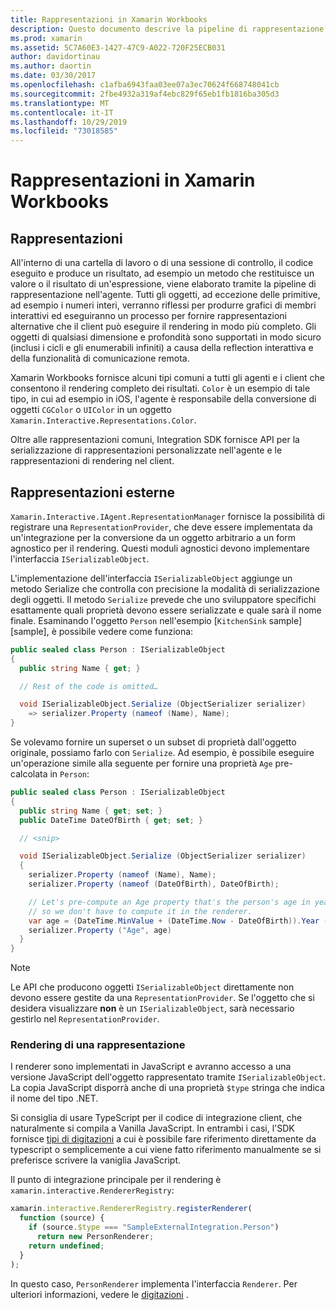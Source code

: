 ```yaml
---
title: Rappresentazioni in Xamarin Workbooks
description: Questo documento descrive la pipeline di rappresentazione Xamarin Workbooks, che consente il rendering di risultati avanzati per qualsiasi codice che restituisce un valore.
ms.prod: xamarin
ms.assetid: 5C7A60E3-1427-47C9-A022-720F25ECB031
author: davidortinau
ms.author: daortin
ms.date: 03/30/2017
ms.openlocfilehash: c1afba6943faa03ee07a3ec70624f668748041cb
ms.sourcegitcommit: 2fbe4932a319af4ebc829f65eb1fb1816ba305d3
ms.translationtype: MT
ms.contentlocale: it-IT
ms.lasthandoff: 10/29/2019
ms.locfileid: "73018585"
---
```

# <a name="representations-in-xamarin-workbooks"></a>Rappresentazioni in Xamarin Workbooks

## <a name="representations"></a>Rappresentazioni

All'interno di una cartella di lavoro o di una sessione di controllo, il codice eseguito e produce un risultato, ad esempio un metodo che restituisce un valore o il risultato di un'espressione, viene elaborato tramite la pipeline di rappresentazione nell'agente. Tutti gli oggetti, ad eccezione delle primitive, ad esempio i numeri interi, verranno riflessi per produrre grafici di membri interattivi ed eseguiranno un processo per fornire rappresentazioni alternative che il client può eseguire il rendering in modo più completo. Gli oggetti di qualsiasi dimensione e profondità sono supportati in modo sicuro (inclusi i cicli e gli enumerabili infiniti) a causa della reflection interattiva e della funzionalità di comunicazione remota.

Xamarin Workbooks fornisce alcuni tipi comuni a tutti gli agenti e i client che consentono il rendering completo dei risultati. `Color` è un esempio di tale tipo, in cui ad esempio in iOS, l'agente è responsabile della conversione di oggetti `CGColor` o `UIColor` in un oggetto `Xamarin.Interactive.Representations.Color`.

Oltre alle rappresentazioni comuni, Integration SDK fornisce API per la serializzazione di rappresentazioni personalizzate nell'agente e le rappresentazioni di rendering nel client.

## <a name="external-representations"></a>Rappresentazioni esterne

`Xamarin.Interactive.IAgent.RepresentationManager` fornisce la possibilità di registrare una `RepresentationProvider`, che deve essere implementata da un'integrazione per la conversione da un oggetto arbitrario a un form agnostico per il rendering. Questi moduli agnostici devono implementare l'interfaccia `ISerializableObject`.

L'implementazione dell'interfaccia `ISerializableObject` aggiunge un metodo Serialize che controlla con precisione la modalità di serializzazione degli oggetti. Il metodo `Serialize` prevede che uno sviluppatore specifichi esattamente quali proprietà devono essere serializzate e quale sarà il nome finale. Esaminando l'oggetto `Person` nell'esempio [`KitchenSink` sample] [sample], è possibile vedere come funziona:

```csharp
public sealed class Person : ISerializableObject
{
  public string Name { get; }

  // Rest of the code is omitted…

  void ISerializableObject.Serialize (ObjectSerializer serializer)
    => serializer.Property (nameof (Name), Name);
}
```

Se volevamo fornire un superset o un subset di proprietà dall'oggetto originale, possiamo farlo con `Serialize`. Ad esempio, è possibile eseguire un'operazione simile alla seguente per fornire una proprietà `Age` pre-calcolata in `Person`:

```csharp
public sealed class Person : ISerializableObject
{
  public string Name { get; set; }
  public DateTime DateOfBirth { get; set; }

  // <snip>

  void ISerializableObject.Serialize (ObjectSerializer serializer)
  {
    serializer.Property (nameof (Name), Name);
    serializer.Property (nameof (DateOfBirth), DateOfBirth);

    // Let's pre-compute an Age property that's the person's age in years,
    // so we don't have to compute it in the renderer.
    var age = (DateTime.MinValue + (DateTime.Now - DateOfBirth)).Year - 1;
    serializer.Property ("Age", age)
  }
}
```

> [!NOTE]
> Le API che producono oggetti `ISerializableObject` direttamente non devono essere gestite da una `RepresentationProvider`. Se l'oggetto che si desidera visualizzare **non** è un `ISerializableObject`, sarà necessario gestirlo nel `RepresentationProvider`.

### <a name="rendering-a-representation"></a>Rendering di una rappresentazione

I renderer sono implementati in JavaScript e avranno accesso a una versione JavaScript dell'oggetto rappresentato tramite `ISerializableObject`. La copia JavaScript disporrà anche di una proprietà `$type` stringa che indica il nome del tipo .NET.

Si consiglia di usare TypeScript per il codice di integrazione client, che naturalmente si compila a Vanilla JavaScript. In entrambi i casi, l'SDK fornisce [tipi di digitazioni][typings] a cui è possibile fare riferimento direttamente da typescript o semplicemente a cui viene fatto riferimento manualmente se si preferisce scrivere la vaniglia JavaScript.

Il punto di integrazione principale per il rendering è `xamarin.interactive.RendererRegistry`:

```js
xamarin.interactive.RendererRegistry.registerRenderer(
  function (source) {
    if (source.$type === "SampleExternalIntegration.Person")
      return new PersonRenderer;
    return undefined;
  }
);
```

In questo caso, `PersonRenderer` implementa l'interfaccia `Renderer`. Per ulteriori informazioni, vedere le [digitazioni][typings] .

[typings]: https://github.com/xamarin/Workbooks/blob/master/SDK/typings/xamarin-interactive.d.ts
